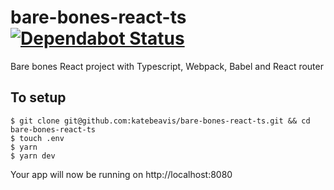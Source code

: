# bare-bones-react-ts [![Dependabot Status](https://badgen.net/dependabot/katebeavis/repos/276142331?icon=dependabot)](https://app.dependabot.com/accounts/katebeavis/repos/276142331)

Bare bones React project with Typescript, Webpack, Babel and React router

## To setup

```
$ git clone git@github.com:katebeavis/bare-bones-react-ts.git && cd bare-bones-react-ts
$ touch .env
$ yarn
$ yarn dev
```

Your app will now be running on http://localhost:8080

